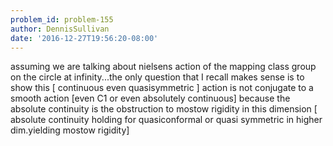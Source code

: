 ```yaml
---
problem_id: problem-155
author: DennisSullivan
date: '2016-12-27T19:56:20-08:00'
---
```

assuming we are talking about nielsens action of the mapping class group on
the circle at infinity...the only question that I recall makes sense is to
show this [ continuous even quasisymmetric ] action is not conjugate to a
smooth action [even C1 or even absolutely continuous] because the absolute
continuity is the obstruction to mostow rigidity in this dimension [ absolute
continuity holding for quasiconformal or quasi symmetric in higher
dim.yielding mostow rigidity]

